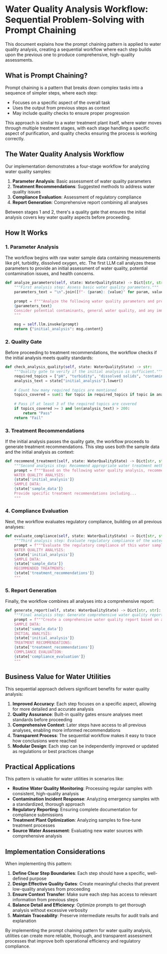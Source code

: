 # Water Quality Analysis Workflow: Sequential Problem-Solving with Prompt Chaining

This document explains how the prompt chaining pattern is applied to water quality analysis, creating a sequential workflow where each step builds upon the previous one to produce comprehensive, high-quality assessments.

## What is Prompt Chaining?

Prompt chaining is a pattern that breaks down complex tasks into a sequence of simpler steps, where each step:
- Focuses on a specific aspect of the overall task
- Uses the output from previous steps as context
- May include quality checks to ensure proper progression

This approach is similar to a water treatment plant itself, where water moves through multiple treatment stages, with each stage handling a specific aspect of purification, and quality checks ensuring the process is working correctly.

## The Water Quality Analysis Workflow

Our implementation demonstrates a four-stage workflow for analyzing water quality samples:

1. **Parameter Analysis**: Basic assessment of water quality parameters
2. **Treatment Recommendations**: Suggested methods to address water quality issues
3. **Compliance Evaluation**: Assessment of regulatory compliance
4. **Report Generation**: Comprehensive report combining all analyses

Between stages 1 and 2, there's a quality gate that ensures the initial analysis covers key water quality aspects before proceeding.

## How It Works

### 1. Parameter Analysis
The workflow begins with raw water sample data containing measurements like pH, turbidity, dissolved oxygen, etc. The first LLM call analyzes these parameters to provide an initial assessment of water quality, potential contamination issues, and health concerns.

```python
def analyze_parameters(self, state: WaterQualityState) -> Dict[str, str]:
    """First analysis step: Assess basic water quality parameters."""
    parameters_text = "\n".join([f"- {param}: {value}" for param, value in state['sample_data'].items()])
    
    prompt = f"""Analyze the following water quality parameters and provide an initial assessment:
    {parameters_text}
    Consider potential contaminants, general water quality, and any immediate concerns.
    """
    
    msg = self.llm.invoke(prompt)
    return {"initial_analysis": msg.content}
```

### 2. Quality Gate
Before proceeding to treatment recommendations, the workflow checks if the initial analysis meets quality standards:

```python
def check_analysis_quality(self, state: WaterQualityState) -> str:
    """Quality gate to verify if the initial analysis is sufficient."""
    required_topics = ["pH", "turbidity", "dissolved solids", "contaminant"]
    analysis_text = state["initial_analysis"].lower()
    
    # Count how many required topics are mentioned
    topics_covered = sum(1 for topic in required_topics if topic in analysis_text)
    
    # Pass if at least 3 of the required topics are covered
    if topics_covered >= 3 and len(analysis_text) > 200:
        return "Pass"
    return "Fail"
```

### 3. Treatment Recommendations
If the initial analysis passes the quality gate, the workflow proceeds to generate treatment recommendations. This step uses both the sample data and the initial analysis as context:

```python
def recommend_treatment(self, state: WaterQualityState) -> Dict[str, str]:
    """Second analysis step: Recommend appropriate water treatment methods."""
    prompt = f"""Based on the following water quality analysis, recommend appropriate treatment methods:
    WATER QUALITY ANALYSIS:
    {state['initial_analysis']}
    SAMPLE DATA:
    {state['sample_data']}
    Provide specific treatment recommendations including...
    """
```

### 4. Compliance Evaluation
Next, the workflow evaluates regulatory compliance, building on all previous analyses:

```python
def evaluate_compliance(self, state: WaterQualityState) -> Dict[str, str]:
    """Third analysis step: Evaluate regulatory compliance of the water sample."""
    prompt = f"""Evaluate the regulatory compliance of this water sample based on the following information:
    WATER QUALITY ANALYSIS:
    {state['initial_analysis']}
    SAMPLE DATA:
    {state['sample_data']}
    RECOMMENDED TREATMENTS:
    {state['treatment_recommendations']}
    """
```

### 5. Report Generation
Finally, the workflow combines all analyses into a comprehensive report:

```python
def generate_report(self, state: WaterQualityState) -> Dict[str, str]:
    """Final analysis step: Generate comprehensive water quality report."""
    prompt = f"""Create a comprehensive water quality report based on all the following analyses:
    SAMPLE DATA:
    {state['sample_data']}
    INITIAL ANALYSIS:
    {state['initial_analysis']}
    TREATMENT RECOMMENDATIONS:
    {state['treatment_recommendations']}
    COMPLIANCE EVALUATION:
    {state['compliance_evaluation']}
    """
```

## Business Value for Water Utilities

This sequential approach delivers significant benefits for water quality analysis:

1. **Improved Accuracy**: Each step focuses on a specific aspect, allowing for more detailed and accurate analysis
2. **Quality Assurance**: Built-in quality gates ensure analyses meet standards before proceeding
3. **Comprehensive Context**: Later steps have access to all previous analyses, enabling more informed recommendations
4. **Transparent Process**: The sequential workflow makes it easy to trace how conclusions were reached
5. **Modular Design**: Each step can be independently improved or updated as regulations or best practices change

## Practical Applications

This pattern is valuable for water utilities in scenarios like:

- **Routine Water Quality Monitoring**: Processing regular samples with consistent, high-quality analysis
- **Contamination Incident Response**: Analyzing emergency samples with a standardized, thorough approach
- **Regulatory Reporting**: Ensuring complete documentation for compliance submissions
- **Treatment Plant Optimization**: Analyzing samples to fine-tune treatment processes
- **Source Water Assessment**: Evaluating new water sources with comprehensive analysis

## Implementation Considerations

When implementing this pattern:

1. **Define Clear Step Boundaries**: Each step should have a specific, well-defined purpose
2. **Design Effective Quality Gates**: Create meaningful checks that prevent low-quality analyses from proceeding
3. **Ensure Context Transfer**: Make sure each step has access to relevant information from previous steps
4. **Balance Detail and Efficiency**: Optimize prompts to get thorough analysis without excessive verbosity
5. **Maintain Traceability**: Preserve intermediate results for audit trails and explanation

By implementing the prompt chaining pattern for water quality analysis, utilities can create more reliable, thorough, and transparent assessment processes that improve both operational efficiency and regulatory compliance.
